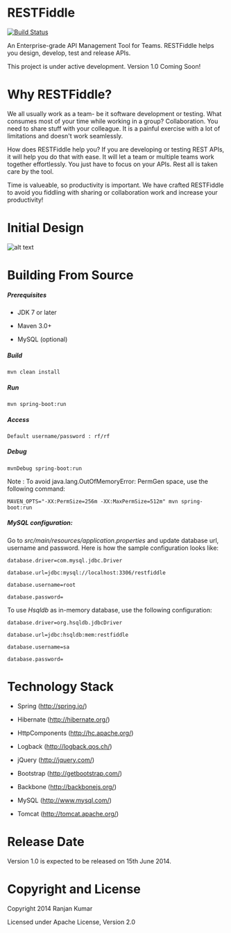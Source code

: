 RESTFiddle
==========

[![Build Status](https://travis-ci.org/ranjan-rk/restfiddle.svg?branch=master)](https://travis-ci.org/ranjan-rk/restfiddle)

An Enterprise-grade API Management Tool for Teams. RESTFiddle helps you design, develop, test and release APIs.

This project is under active development. Version 1.0 Coming Soon!

Why RESTFiddle?
==========

We all usually work as a team- be it software development or testing. What consumes most of your time while working in a group? Collaboration. You need to share stuff with your colleague. It is a painful exercise with a lot of limitations and doesn't work seamlessly.

How does RESTFiddle help you? If you are developing or testing REST APIs, it will help you do that with ease. It will let a team or multiple teams work together effortlessly. You just have to focus on your APIs. Rest all is taken care by the tool.

Time is valueable, so productivity is important. We have crafted RESTFiddle to avoid you fiddling with sharing or collaboration work and increase your productivity!

Initial Design
==========

![alt text](https://raw.githubusercontent.com/ranjan-rk/restfiddle/master/src/main/resources/static/img/rf_screenshot2.jpg "Initial Design")


Building From Source
==========

##### Prerequisites

* JDK 7 or later

* Maven 3.0+

* MySQL (optional)

##### Build

```
mvn clean install
```

##### Run

```
mvn spring-boot:run
```

##### Access

```
Default username/password : rf/rf
```

##### Debug

```
mvnDebug spring-boot:run
```

Note : To avoid java.lang.OutOfMemoryError: PermGen space, use the following command:

```
MAVEN_OPTS="-XX:PermSize=256m -XX:MaxPermSize=512m" mvn spring-boot:run 
```

##### MySQL configuration:

Go to *src/main/resources/application.properties* and update database url, username and password. Here is how the sample configuration looks like:

```
database.driver=com.mysql.jdbc.Driver

database.url=jdbc:mysql://localhost:3306/restfiddle

database.username=root

database.password=
```

To use *Hsqldb* as in-memory database, use the following configuration:

```
database.driver=org.hsqldb.jdbcDriver

database.url=jdbc:hsqldb:mem:restfiddle

database.username=sa

database.password=
```


Technology Stack
==========

* Spring (http://spring.io/)

* Hibernate (http://hibernate.org/)

* HttpComponents (http://hc.apache.org/)

* Logback (http://logback.qos.ch/)

* jQuery (http://jquery.com/)

* Bootstrap (http://getbootstrap.com/)

* Backbone (http://backbonejs.org/)

* MySQL (http://www.mysql.com/)

* Tomcat (http://tomcat.apache.org/)


Release Date
==========

Version 1.0 is expected to be released on 15th June 2014.

Copyright and License
==========

Copyright 2014 Ranjan Kumar

Licensed under Apache License, Version 2.0